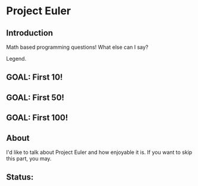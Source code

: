 # Project Euler

## Introduction

Math based programming questions! What else can I say?

Legend.

## GOAL: First 10!
## GOAL: First 50!
## GOAL: First 100!

## About

I'd like to talk about Project Euler and how enjoyable it is. If you want to skip this part, you may.

## Status: